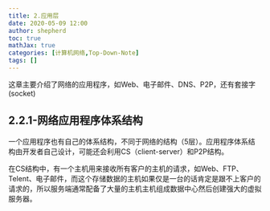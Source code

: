 ```yaml
---
title: 2.应用层
date: 2020-05-09 12:00
author: shepherd
toc: true
mathJax: true
categories: [计算机网络,Top-Down-Note]
tags: []
---
```


 这章主要介绍了网络的应用程序，如Web、电子邮件、DNS、P2P，还有套接字(socket)

<!-- more -->

## 2.2.1-网络应用程序体系结构

一个应用程序也有自己的体系结构，不同于网络的结构（5层）。应用程序体系结构由开发者自己设计，可能还会利用CS（client-server）和P2P结构。

在CS结构中，有一个主机用来接收所有客户的主机的请求，如Web、FTP、Telent、电子邮件，而这个存储数据的主机如果仅是一台的话肯定是跟不上客户的请求的，所以服务端通常配备了大量的主机主机组成数据中心然后创建强大的虚拟服务器。